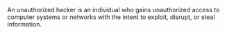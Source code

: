 An unauthorized hacker is an individual who gains unauthorized access to computer systems or networks with the intent to exploit, disrupt, or steal information.